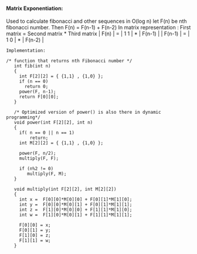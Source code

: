#### Matrix Exponentiation:
Used to calculate fibonacci and other sequences in O(log n)
let F(n) be nth fibonacci number.
    Then F(n) = F(n-1) + F(n-2)
    In matrix representation :
       First matrix   =   Second matrix  *  Third matrix
       | F(n)   |     =    | 1     1 |    * | F(n-1) |
       | F(n-1) |     =    | 1     0 |    * | F(n-2) |
       
    Implementation:
    
    /* function that returns nth Fibonacci number */
       int fib(int n)
       {
         int F[2][2] = { {1,1} , {1,0} };
         if (n == 0)
           return 0;
         power(F, n-1);
         return F[0][0];
       }

       /* Optimized version of power() is also there in dynamic programming*/
       void power(int F[2][2], int n)
       {
         if( n == 0 || n == 1)
             return;
         int M[2][2] = { {1,1} , {1,0} };

         power(F, n/2);
         multiply(F, F);

         if (n%2 != 0)
            multiply(F, M);
       }

       void multiply(int F[2][2], int M[2][2])
       {
         int x =  F[0][0]*M[0][0] + F[0][1]*M[1][0];
         int y =  F[0][0]*M[0][1] + F[0][1]*M[1][1];
         int z =  F[1][0]*M[0][0] + F[1][1]*M[1][0];
         int w =  F[1][0]*M[0][1] + F[1][1]*M[1][1];

         F[0][0] = x;
         F[0][1] = y;
         F[1][0] = z;
         F[1][1] = w;
       }
    

